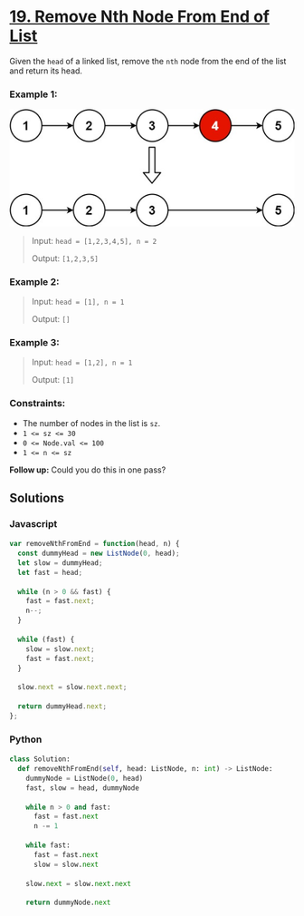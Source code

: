 # [19. Remove Nth Node From End of List](https://leetcode.com/problems/remove-nth-node-from-end-of-list/description/)

Given the `head` of a linked list, remove the `nth` node from the end of the list and return its head.

### Example 1:
![](./images/remove_ex1.jpg)
> Input: `head = [1,2,3,4,5], n = 2`
>
> Output: `[1,2,3,5]`


### Example 2:
> Input: `head = [1], n = 1`
>
> Output: `[]`


### Example 3:
> Input: `head = [1,2], n = 1`
>
> Output: `[1]`
 

### Constraints:
- The number of nodes in the list is `sz`.
- `1 <= sz <= 30`
- `0 <= Node.val <= 100`
- `1 <= n <= sz`
 

**Follow up:** Could you do this in one pass?


## Solutions

### Javascript
```javascript
var removeNthFromEnd = function(head, n) {
  const dummyHead = new ListNode(0, head);
  let slow = dummyHead;
  let fast = head;

  while (n > 0 && fast) {
    fast = fast.next;
    n--;
  }

  while (fast) {
    slow = slow.next;
    fast = fast.next;
  }

  slow.next = slow.next.next;

  return dummyHead.next;
};
```

### Python
```python
class Solution:
  def removeNthFromEnd(self, head: ListNode, n: int) -> ListNode:
    dummyNode = ListNode(0, head)
    fast, slow = head, dummyNode

    while n > 0 and fast:
      fast = fast.next
      n -= 1

    while fast:
      fast = fast.next
      slow = slow.next

    slow.next = slow.next.next

    return dummyNode.next
```